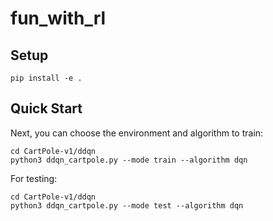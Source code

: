 # fun_with_rl

## Setup
```
pip install -e .
```

## Quick Start

Next, you can choose the environment and algorithm to train:

```
cd CartPole-v1/ddqn
python3 ddqn_cartpole.py --mode train --algorithm dqn
```

For testing:
```
cd CartPole-v1/ddqn
python3 ddqn_cartpole.py --mode test --algorithm dqn
```
